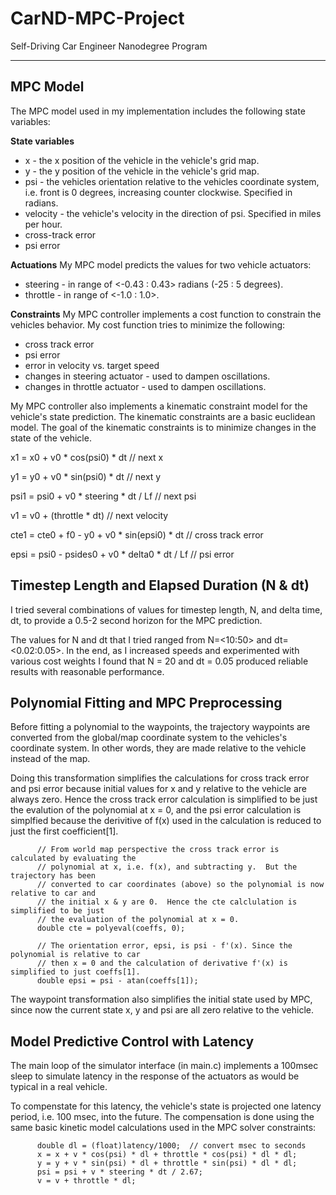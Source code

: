 # CarND-MPC-Project
Self-Driving Car Engineer Nanodegree Program

---

## MPC Model

The MPC model used in my implementation includes the following state variables:

**State variables**
- x - the x position of the vehicle in the vehicle's grid map.
- y - the y position of the vehicle in the vehicle's grid map.
- psi - the vehicles orientation relative to the vehicles coordinate system, i.e. front is 0 degrees, increasing counter clockwise. Specified in radians.
- velocity - the vehicle's velocity in the direction of psi. Specified in miles per hour.
- cross-track error
- psi error

**Actuations**
My MPC model predicts the values for two vehicle actuators:
- steering - in range of <-0.43 : 0.43> radians (-25 : 5 degrees).
- throttle - in range of <-1.0 : 1.0>.

**Constraints**
My MPC controller implements a cost function to constrain the vehicles behavior.  My cost function tries to minimize the following:
- cross track error
- psi error
- error in velocity vs. target speed
- changes in steering actuator - used to dampen oscillations.
- changes in throttle actuator - used to dampen oscillations.

My MPC controller also implements a kinematic constraint model for the vehicle's state prediction.  The kinematic constraints are a basic euclidean model. The goal of the kinematic constraints is to minimize changes in the state of the vehicle. 

x1   = x0 + v0 * cos(psi0) * dt					// next x

y1   = y0 + v0 * sin(psi0) * dt					// next y

psi1 = psi0 + v0 * steering * dt / Lf			// next psi

v1   = v0 + (throttle * dt)						// next velocity

cte1 = cte0 + f0 - y0 + v0 * sin(epsi0) * dt    // cross track error

epsi = psi0 - psides0 + v0 * delta0 * dt / Lf	// psi error

## Timestep Length and Elapsed Duration (N & dt)
I tried several combinations of values for timestep length, N, and delta time, dt, to provide a 0.5-2 second horizon for the MPC prediction.

The values for N and dt that I tried ranged from N=<10:50> and dt=<0.02:0.05>. In the end, as I increased speeds and experimented with various cost weights I found that N = 20 and dt = 0.05 produced reliable results with reasonable performance.

## Polynomial Fitting and MPC Preprocessing

Before fitting a polynomial to the waypoints, the trajectory waypoints are converted from the global/map coordinate system to the vehicles's coordinate system. In other words, they are made relative to the vehicle instead of the map.

Doing this transformation simplifies the calculations for cross track error and psi error because initial values for x and y relative to the vehicle are always zero.  Hence the cross track error calculation is simplified to be just the evalution of the polynomial at x = 0, and the psi error calculation is simplfied because the derivitive of f(x) used in the calculation is reduced to just the first coefficient[1].

          // From world map perspective the cross track error is calculated by evaluating the
          // polynomial at x, i.e. f(x), and subtracting y.  But the trajectory has been
          // converted to car coordinates (above) so the polynomial is now relative to car and
          // the initial x & y are 0.  Hence the cte calclulation is simplified to be just
          // the evaluation of the polynomial at x = 0.
          double cte = polyeval(coeffs, 0);

          // The orientation error, epsi, is psi - f'(x). Since the polynomial is relative to car
          // then x = 0 and the calculation of derivative f'(x) is simplified to just coeffs[1].
          double epsi = psi - atan(coeffs[1]);

The waypoint transformation also simplifies the initial state used by MPC, since now the current state x, y and psi are all zero relative to the vehicle.

## Model Predictive Control with Latency

The main loop of the simulator interface (in main.c) implements a 100msec sleep to simulate latency in the response of the actuators as would be typical in a real vehicle.

To compenstate for this latency, the vehicle's state is projected one latency period, i.e. 100 msec, into the future. The compensation is done using the same basic kinetic model calculations used in the MPC solver constraints:

          double dl = (float)latency/1000;  // convert msec to seconds
          x = x + v * cos(psi) * dl + throttle * cos(psi) * dl * dl;
          y = y + v * sin(psi) * dl + throttle * sin(psi) * dl * dl;
          psi = psi + v * steering * dt / 2.67;
          v = v + throttle * dl;
